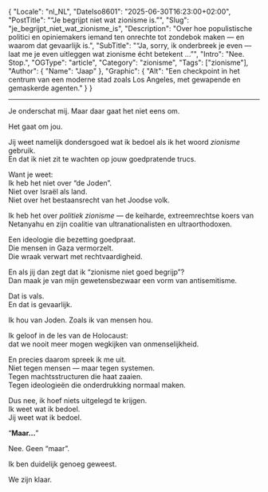 ﻿{
  "Locale": "nl_NL",
  "DateIso8601": "2025-06-30T16:23:00+02:00",
  "PostTitle": "“Je begrijpt niet wat zionisme is.”",
  "Slug": "je_begrijpt_niet_wat_zionisme_is",
  "Description": "Over hoe populistische politici en opiniemakers iemand ten onrechte tot zondebok maken — en waarom dat gevaarlijk is.",
  "SubTitle": "“Ja, sorry, ik onderbreek je even — laat me je even uitleggen wat zionisme écht betekent ...”",
  "Intro": "Nee. Stop.",
  "OGType": "article",
  "Category": "zionisme",
  "Tags": ["zionisme"],
  "Author": {
    "Name": "Jaap"
  },
  "Graphic": {
    "Alt": "Een checkpoint in het centrum van een moderne stad zoals Los Angeles, met gewapende en gemaskerde agenten."
  }
}

---

Je onderschat mij. Maar daar gaat het niet eens om.

Het gaat om jou.

Jij weet namelijk dondersgoed wat ik bedoel als ik het woord *zionisme* gebruik.
<br />En dat ik niet zit te wachten op jouw goedpratende trucs.

Want je weet:
<br />Ik heb het niet over “de Joden”.
<br />Niet over Israël als land.
<br />Niet over het bestaansrecht van het Joodse volk.

Ik heb het over *politiek zionisme* — de keiharde, extreemrechtse koers van Netanyahu en zijn coalitie van ultranationalisten en ultraorthodoxen.

Een ideologie die bezetting goedpraat.
<br />Die mensen in Gaza vermorzelt.
<br />Die wraak verwart met rechtvaardigheid.

En als jij dan zegt dat ik “zionisme niet goed begrijp”?
<br />Dan maak je van mijn gewetensbezwaar een vorm van antisemitisme.

Dat is vals.
<br />En dat is gevaarlijk.

Ik hou van Joden. Zoals ik van mensen hou.

Ik geloof in de les van de Holocaust:
<br />dat we nooit meer mogen wegkijken van onmenselijkheid.

En precies daarom spreek ik me uit.
<br />Niet tegen mensen — maar tegen systemen.
<br />Tegen machtsstructuren die haat zaaien.
<br />Tegen ideologieën die onderdrukking normaal maken.

Dus nee, ik hoef niets uitgelegd te krijgen.
<br />Ik weet wat ik bedoel.
<br />Jij weet wat ik bedoel.

“**Maar...**”

Nee. Geen “maar”.

Ik ben duidelijk genoeg geweest.

We zijn klaar.